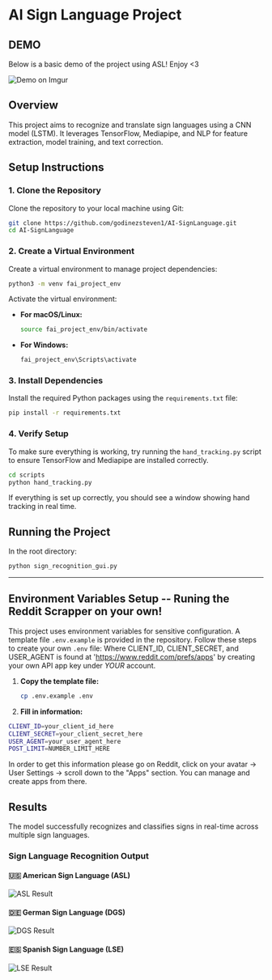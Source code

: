 # AI Sign Language Project

## DEMO 
Below is a basic demo of the project using ASL! Enjoy <3

![Demo on Imgur](assets/demo.gif)


## Overview
This project aims to recognize and translate sign languages using a CNN model (LSTM). It leverages TensorFlow, Mediapipe, and NLP for feature extraction, model training, and text correction.

## Setup Instructions

### 1. Clone the Repository
Clone the repository to your local machine using Git:
```bash
git clone https://github.com/godinezsteven1/AI-SignLanguage.git
cd AI-SignLanguage
```

### 2. Create a Virtual Environment
Create a virtual environment to manage project dependencies:
```bash
python3 -m venv fai_project_env
```

Activate the virtual environment:
- **For macOS/Linux:**
  ```bash
  source fai_project_env/bin/activate
  ```
- **For Windows:**
  ```bash
  fai_project_env\Scripts\activate
  ```

### 3. Install Dependencies
Install the required Python packages using the `requirements.txt` file:
```bash
pip install -r requirements.txt
```

### 4. Verify Setup
To make sure everything is working, try running the `hand_tracking.py` script to ensure TensorFlow and Mediapipe are installed correctly.

```bash
cd scripts
python hand_tracking.py
```

If everything is set up correctly, you should see a window showing hand tracking in real time.

## Running the Project
In the root directory:
```bash
python sign_recognition_gui.py
```

------ 
## Environment Variables Setup -- Runing the Reddit Scrapper on your own!

This project uses environment variables for sensitive configuration. A template file `.env.example` is provided in the repository. Follow these steps to create your own `.env` file:
Where CLIENT_ID, CLIENT_SECRET, and USER_AGENT is found at 'https://www.reddit.com/prefs/apps' by creating your own API app key under _YOUR_ account.

1. **Copy the template file:**

   ```bash
   cp .env.example .env
   ```

2. **Fill in information:**
```bash
CLIENT_ID=your_client_id_here
CLIENT_SECRET=your_client_secret_here
USER_AGENT=your_user_agent_here
POST_LIMIT=NUMBER_LIMIT_HERE
```
In order to get this information please go on Reddit, click on your avatar → User Settings → scroll down to the "Apps" section. You can manage and create apps from there.

 ## Results

The model successfully recognizes and classifies signs in real-time across multiple sign languages.

### Sign Language Recognition Output

#### 🇺🇸 American Sign Language (ASL)
![ASL Result](https://private-user-images.githubusercontent.com/144734708/435266179-32482207-c468-4519-a1fe-226d2f31855a.gif?jwt=eyJhbGciOiJIUzI1NiIsInR5cCI6IkpXVCJ9.eyJpc3MiOiJnaXRodWIuY29tIiwiYXVkIjoicmF3LmdpdGh1YnVzZXJjb250ZW50LmNvbSIsImtleSI6ImtleTUiLCJleHAiOjE3NDQ5OTgxMDYsIm5iZiI6MTc0NDk5NzgwNiwicGF0aCI6Ii8xNDQ3MzQ3MDgvNDM1MjY2MTc5LTMyNDgyMjA3LWM0NjgtNDUxOS1hMWZlLTIyNmQyZjMxODU1YS5naWY_WC1BbXotQWxnb3JpdGhtPUFXUzQtSE1BQy1TSEEyNTYmWC1BbXotQ3JlZGVudGlhbD1BS0lBVkNPRFlMU0E1M1BRSzRaQSUyRjIwMjUwNDE4JTJGdXMtZWFzdC0xJTJGczMlMkZhd3M0X3JlcXVlc3QmWC1BbXotRGF0ZT0yMDI1MDQxOFQxNzM2NDZaJlgtQW16LUV4cGlyZXM9MzAwJlgtQW16LVNpZ25hdHVyZT04ZDRkYjM1ZjA4YzIxZGFjZDE4YTkwNGFmMWY0MzNjZjY0YWQ5NDI0MjBmYzc0N2ZjM2IyZDU5YjVlMDM5YWRjJlgtQW16LVNpZ25lZEhlYWRlcnM9aG9zdCJ9.x0Ox48ucHn1LEdZKNt4T9KZpjTv7uyrFoRYMUdCy4d4)

#### 🇩🇪 German Sign Language (DGS)
![DGS Result](https://private-user-images.githubusercontent.com/144734708/435266402-4a2bcd96-e887-4ded-9d7f-f4db02330251.gif?jwt=eyJhbGciOiJIUzI1NiIsInR5cCI6IkpXVCJ9.eyJpc3MiOiJnaXRodWIuY29tIiwiYXVkIjoicmF3LmdpdGh1YnVzZXJjb250ZW50LmNvbSIsImtleSI6ImtleTUiLCJleHAiOjE3NDQ5OTc5MTQsIm5iZiI6MTc0NDk5NzYxNCwicGF0aCI6Ii8xNDQ3MzQ3MDgvNDM1MjY2NDAyLTRhMmJjZDk2LWU4ODctNGRlZC05ZDdmLWY0ZGIwMjMzMDI1MS5naWY_WC1BbXotQWxnb3JpdGhtPUFXUzQtSE1BQy1TSEEyNTYmWC1BbXotQ3JlZGVudGlhbD1BS0lBVkNPRFlMU0E1M1BRSzRaQSUyRjIwMjUwNDE4JTJGdXMtZWFzdC0xJTJGczMlMkZhd3M0X3JlcXVlc3QmWC1BbXotRGF0ZT0yMDI1MDQxOFQxNzMzMzRaJlgtQW16LUV4cGlyZXM9MzAwJlgtQW16LVNpZ25hdHVyZT1mNzQ2YTBmYjA1ZmE1NTcxZDE2MjE4YzY3NTY5NWI4M2ViYjlmZWFlYzcyMjFlYWY0NGE3NTU5ZjVkYmM3YTJlJlgtQW16LVNpZ25lZEhlYWRlcnM9aG9zdCJ9.ZIy_n0vGN7bD0_Pmc2qmFrmdZBE6x2esdOH40P2CRsc)

#### 🇪🇸 Spanish Sign Language (LSE)
![LSE Result](https://private-user-images.githubusercontent.com/144734708/435266323-fb9f124f-d4ae-4a70-a422-a03c5c76c3eb.gif?jwt=eyJhbGciOiJIUzI1NiIsInR5cCI6IkpXVCJ9.eyJpc3MiOiJnaXRodWIuY29tIiwiYXVkIjoicmF3LmdpdGh1YnVzZXJjb250ZW50LmNvbSIsImtleSI6ImtleTUiLCJleHAiOjE3NDQ5OTc5MzQsIm5iZiI6MTc0NDk5NzYzNCwicGF0aCI6Ii8xNDQ3MzQ3MDgvNDM1MjY2MzIzLWZiOWYxMjRmLWQ0YWUtNGE3MC1hNDIyLWEwM2M1Yzc2YzNlYi5naWY_WC1BbXotQWxnb3JpdGhtPUFXUzQtSE1BQy1TSEEyNTYmWC1BbXotQ3JlZGVudGlhbD1BS0lBVkNPRFlMU0E1M1BRSzRaQSUyRjIwMjUwNDE4JTJGdXMtZWFzdC0xJTJGczMlMkZhd3M0X3JlcXVlc3QmWC1BbXotRGF0ZT0yMDI1MDQxOFQxNzMzNTRaJlgtQW16LUV4cGlyZXM9MzAwJlgtQW16LVNpZ25hdHVyZT1lOGJmY2Y4NGJmNTk3MmY0ZDQzZTE0OTMzY2E3YTAzOGJhMjliNGIxZTU4OGZmMmNlYWJlZDQ0NDJmMGI4NmY5JlgtQW16LVNpZ25lZEhlYWRlcnM9aG9zdCJ9.eGGsLJV82YwBL6Q7xx0jY0SZJsjC5QJqBvj66PPlXDw)
   
